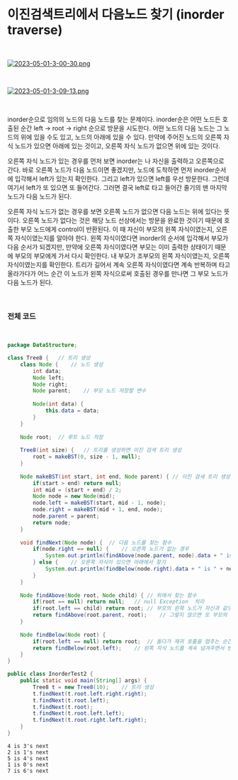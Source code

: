 # 이진검색트리에서 다음노드 찾기 (inorder traverse)

</br>

[![2023-05-01-3-00-30.png](https://i.postimg.cc/xjh5dKT9/2023-05-01-3-00-30.png)](https://postimg.cc/Thjg75Ds)

</br>

[![2023-05-01-3-09-13.png](https://i.postimg.cc/rFfsq99p/2023-05-01-3-09-13.png)](https://postimg.cc/CzfSNkXy)

</br>

inorder순으로 임의의 노드의 다음 노드를 찾는 문제이다. inorder순은 어떤 노드든 호출된 순간 left -> root -> right 순으로 방문을 시도한다. 어떤 노드의 다음 노드는 그 노드의 위에 있을 수도 있고, 노드의 아래에 있을 수 있다. 만약에 주어진 노드의 오른쪽 자식 노드가 있으면 아래에 있는 것이고, 오른쪽 자식 노드가 없으면 위에 있는 것이다.

오른쪽 자식 노드가 있는 경우를 먼저 보면 inorder는 나 자신을 출력하고 오른쪽으로 간다. 바로 오른쪽 노드가 다음 노드이면 좋겠지만, 노드에 도착하면 먼저 inorder순서에 입각해서 left가 있는지 확인한다. 그리고 left가 있으면 left를 우선 방문한다. 그런데 여기서 left가 또 있으면 또 들어간다. 그러면 결국 left로 타고 들어간 줄기의 맨 마지막 노드가 다음 노드가 된다.

오른쪽 자식 노드가 없는 경우를 보면 오른쪽 노드가 없으면 다음 노드는 위에 있다는 뜻이다. 오른쪽 노드가 없다는 것은 해당 노드 선상에서는 방문을 완료한 것이기 때문에 호출한 부모 노드에게 control이 반환된다. 이 때 자신이 부모의 왼쪽 자식이였는지, 오른쪽 자식이였는지를 알아야 한다. 왼쪽 자식이였다면 inorder의 순서에 입각해서 부모가 다음 순서가 되겠지만, 만약에 오른쪽 자식이였다면 부모는 이미 출력한 상태이기 때문에 부모의 부모에게 가서 다시 확인한다. 내 부모가 조부모의 왼쪽 자식이였는지, 오른쪽 자식이였는지를 확인한다. 트리가 길어서 계속 오른쪽 자식이였다면 계속 반복하며 타고 올라가다가 어느 순간 이 노드가 왼쪽 자식으로써 호출된 경우를 만나면 그 부모 노드가 다음 노드가 된다.

</br>

### 전체 코드

</br>

``` java
package DataStructure;

class Tree8 {	// 트리 생성  
	class Node {	// 노드 생성 
		int data;
		Node left;
		Node right;
		Node parent;	// 부모 노드 저장할 변수 
		
		Node(int data) {
			this.data = data;
		}
	}
	
	Node root;	// 루트 노드 저장 
	
	Tree8(int size) {	// 트리를 생성하면 이진 검색 트리 생성 
		root = makeBST(0, size - 1, null);
	}
	
	Node makeBST(int start, int end, Node parent) {	// 이진 검새 트리 생성하는 함수 
		if(start > end) return null;
		int mid = (start + end) / 2;
		Node node = new Node(mid);
		node.left = makeBST(start, mid - 1, node);
		node.right = makeBST(mid + 1, end, node);
		node.parent = parent;
		return node;
	}
	
	void findNext(Node node) {	// 다음 노드를 찾는 함수 
		if(node.right == null) {	// 오른쪽 노드가 없는 경우 
			System.out.println(findAbove(node.parent, node).data + " is " + node.data + "'s next");	// 위에서 찾기, 재귀 함수를 호출할 때, 부모 노드와 함께 현재 노드도 인자로 넘김 그래야 내가 어느 쪽 자식이였는지를 확인 가능 
		} else {	// 오른쪽 자식이 있으면 아래에서 찾기 
			System.out.println(findBelow(node.right).data + " is " + node.data + "'s next");
		}
	}
	
	Node findAbove(Node root, Node child) {	// 위에서 찾는 함수 
		if(root == null) return null;	// null Exception  처리 
		if(root.left == child) return root;	// 부모의 왼쪽 노드가 자신과 같으면 그 부모가 바로 다음 노드이기 때문에 부모 노드를 반환 
		return findAbove(root.parent, root);	// 그렇지 않으면 또 부모의 부모를 가지고 해당 함수를 다시 호출, 이 때 부모의 노드도 같이 보내서 부모가 조부모의 어느 쪽 자식이였는지를 비교 
	}
	
	Node findBelow(Node root) {
		if(root.left == null) return root;	// 돌다가 재귀 호출을 멈추는 순간은 왼쪽의 더 이상 자식이 없을 때, 해당 노드가 다음 노드가 된다. 
		return findBelow(root.left);	// 왼쪽 자식 노드를 계속 넘겨주면서 반복적으로 실행해서 맨 마지막 왼쪽 노드를 찾기 
	}
}

public class InorderTest2 {
	public static void main(String[] args) {
		Tree8 t = new Tree8(10);	// 트리 생성 
		t.findNext(t.root.left.right.right);
		t.findNext(t.root.left);
		t.findNext(t.root);
		t.findNext(t.root.left.left);
		t.findNext(t.root.right.left.right);
	}
}
```

```
4 is 3's next
2 is 1's next
5 is 4's next
1 is 0's next
7 is 6's next
```